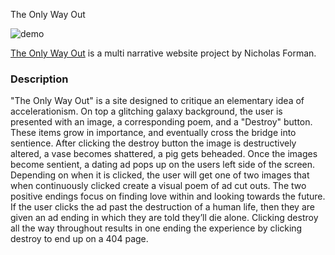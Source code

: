 The Only Way Out

![demo](https://github.com/nwforman/iml300/blob/main/project-1/asset/gifforsite.gif)

[The Only Way Out](http://nwforman.github.io/iml300/project-1) is a multi narrative website project by Nicholas Forman.

### Description

"The Only Way Out" is a site designed to critique an elementary idea of accelerationism. On top a glitching galaxy background, the user is presented with an image, a corresponding poem, and a "Destroy" button. These items grow in importance, and eventually cross the bridge into sentience. After clicking the destroy button the image is destructively altered, a vase becomes shattered, a pig gets beheaded. Once the images become sentient, a dating ad pops up on the users left side of the screen. Depending on when it is clicked, the user will get one of two images that when continuously clicked create a visual poem of ad cut outs. The two positive endings focus on finding love within and looking towards the future. If the user clicks the ad past the destruction of a human life, then they are given an ad ending in which they are told they’ll die alone. Clicking destroy all the way throughout results in one ending the experience by clicking destroy to end up on a 404 page.
